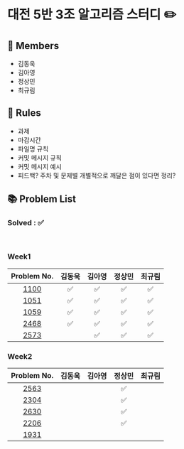 # 대전 5반 3조 알고리즘 스터디 ✏️
## 👥 Members
- 김동욱
- 김아영
- 정상민
- 최규림



## 👋 Rules 
- 과제
- 마감시간
- 파일명 규칙
- 커밋 메시지 규칙
- 커밋 메시지 예시
- 피드백? 주차 및 문제별 개별적으로 깨달은 점이 있다면 정리?

## 📚 Problem List 

### Solved : ✅

<br>

### Week1

|Problem No.|김동욱|김아영|정상민|최규림|
|:-----------:|:-----:|:----:|:----:|:----:|
|[1100](https://www.acmicpc.net/problem/1100)| ✅ | ✅ | ✅  | ✅  |
|[1051](https://www.acmicpc.net/problem/1051)| ✅ | ✅ | ✅  | ✅  |
|[1059](https://www.acmicpc.net/problem/1059)| ✅ | ✅ | ✅  | ✅  |
|[2468](https://www.acmicpc.net/problem/2468)| ✅ | ✅ | ✅ | ✅  |
|[2573](https://www.acmicpc.net/problem/2573)|   | ✅ | ✅  | ✅  |

### Week2

|Problem No.|김동욱|김아영|정상민|최규림|
|:-----------:|:-----:|:----:|:----:|:----:|
|[2563](https://www.acmicpc.net/problem/2563)|  |  | ✅  |   |
|[2304](https://www.acmicpc.net/problem/2304)|  |  | ✅  |   |
|[2630](https://www.acmicpc.net/problem/2630)|  |  | ✅  |   |
|[2206](https://www.acmicpc.net/problem/2206)|  |  | ✅  |   |
|[1931](https://www.acmicpc.net/problem/1931)|  |  |   |   |
